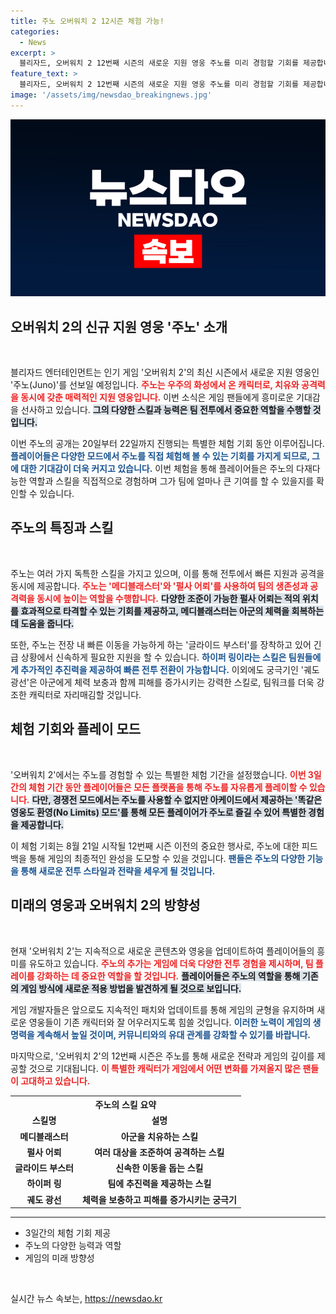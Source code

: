 ```yaml
---
title: 주노 오버워치 2 12시즌 체험 가능!
categories:
  - News
excerpt: >
  블리자드, 오버워치 2 12번째 시즌의 새로운 지원 영웅 주노를 미리 경험할 기회를 제공합니다! 20~22일, 다양한 전장에서 팀을 지원하는 주노를 테스트하고 특별한 모드에서도 즐겨보세요! 8월 21일 정식 출시 앞둔 주노, 기대됩니다!
feature_text: >
  블리자드, 오버워치 2 12번째 시즌의 새로운 지원 영웅 주노를 미리 경험할 기회를 제공합니다! 20~22일, 다양한 전장에서 팀을 지원하는 주노를 테스트하고 특별한 모드에서도 즐겨보세요! 8월 21일 정식 출시 앞둔 주노, 기대됩니다!
image: '/assets/img/newsdao_breakingnews.jpg'
---
```


<p><img src="/assets/img/newsdao_breakingnews.jpg" alt="ranknews 속보" /></p>

<h2 data-ke-size="size26">오버워치 2의 신규 지원 영웅 '주노' 소개</h2>

<p data-ke-size="size16">&nbsp;</p>

<p>블리자드 엔터테인먼트는 인기 게임 '오버워치 2'의 최신 시즌에서 새로운 지원 영웅인 '주노(Juno)'를 선보일 예정입니다. <b><span style="color: #ee2323;">주노는 우주의 화성에서 온 캐릭터로, 치유와 공격력을 동시에 갖춘 매력적인 지원 영웅입니다.</span></b> 이번 소식은 게임 팬들에게 흥미로운 기대감을 선사하고 있습니다. <b><span style="background-color: #21538527;">그의 다양한 스킬과 능력은 팀 전투에서 중요한 역할을 수행할 것입니다.</span></b> </p>

<p>이번 주노의 공개는 20일부터 22일까지 진행되는 특별한 체험 기회 동안 이루어집니다. <b><span style="color: #1a5490;">플레이어들은 다양한 모드에서 주노를 직접 체험해 볼 수 있는 기회를 가지게 되므로, 그에 대한 기대감이 더욱 커지고 있습니다.</span></b> 이번 체험을 통해 플레이어들은 주노의 다재다능한 역할과 스킬을 직접적으로 경험하며 그가 팀에 얼마나 큰 기여를 할 수 있을지를 확인할 수 있습니다.</p>

<h2 data-ke-size="size26">주노의 특징과 스킬</h2>

<p data-ke-size="size16">&nbsp;</p>

<p>주노는 여러 가지 독특한 스킬을 가지고 있으며, 이를 통해 전투에서 빠른 지원과 공격을 동시에 제공합니다. <b><span style="color: #ee2323;">주노는 '메디블래스터'와 '펄사 어뢰'를 사용하여 팀의 생존성과 공격력을 동시에 높이는 역할을 수행합니다.</span></b> <b><span style="background-color: #21538527;">다양한 조준이 가능한 펄사 어뢰는 적의 위치를 효과적으로 타격할 수 있는 기회를 제공하고, 메디블래스터는 아군의 체력을 회복하는 데 도움을 줍니다.</span></b> </p>

<p>또한, 주노는 전장 내 빠른 이동을 가능하게 하는 '글라이드 부스터'를 장착하고 있어 긴급 상황에서 신속하게 필요한 지원을 할 수 있습니다. <b><span style="color: #1a5490;">하이퍼 링이라는 스킬은 팀원들에게 추가적인 추진력을 제공하여 빠른 전투 전환이 가능합니다.</span></b> 이외에도 궁극기인 '궤도 광선'은 아군에게 체력 보충과 함께 피해를 증가시키는 강력한 스킬로, 팀워크를 더욱 강조한 캐릭터로 자리매김할 것입니다.</p>

<h2 data-ke-size="size26">체험 기회와 플레이 모드</h2>

<p data-ke-size="size16">&nbsp;</p>

<p>'오버워치 2'에서는 주노를 경험할 수 있는 특별한 체험 기간을 설정했습니다. <b><span style="color: #ee2323;">이번 3일간의 체험 기간 동안 플레이어들은 모든 플랫폼을 통해 주노를 자유롭게 플레이할 수 있습니다.</span></b> <b><span style="background-color: #21538527;">다만, 경쟁전 모드에서는 주노를 사용할 수 없지만 아케이드에서 제공하는 '똑같은 영웅도 환영(No Limits) 모드'를 통해 모든 플레이어가 주노로 즐길 수 있어 특별한 경험을 제공합니다.</span></b> </p>

<p>이 체험 기회는 8월 21일 시작될 12번째 시즌 이전의 중요한 행사로, 주노에 대한 피드백을 통해 게임의 최종적인 완성을 도모할 수 있을 것입니다. <b><span style="color: #1a5490;">팬들은 주노의 다양한 기능을 통해 새로운 전투 스타일과 전략을 세우게 될 것입니다.</span></b></p>

<h2 data-ke-size="size26">미래의 영웅과 오버워치 2의 방향성</h2>

<p data-ke-size="size16">&nbsp;</p>

<p>현재 '오버워치 2'는 지속적으로 새로운 콘텐츠와 영웅을 업데이트하여 플레이어들의 흥미를 유도하고 있습니다. <b><span style="color: #ee2323;">주노의 추가는 게임에 더욱 다양한 전투 경험을 제시하며, 팀 플레이를 강화하는 데 중요한 역할을 할 것입니다.</span></b> <b><span style="background-color: #21538527;">플레이어들은 주노의 역할을 통해 기존의 게임 방식에 새로운 적용 방법을 발견하게 될 것으로 보입니다.</span></b> </p>

<p>게임 개발자들은 앞으로도 지속적인 패치와 업데이트를 통해 게임의 균형을 유지하며 새로운 영웅들이 기존 캐릭터와 잘 어우러지도록 힘쓸 것입니다. <b><span style="color: #1a5490;">이러한 노력이 게임의 생명력을 계속해서 높일 것이며, 커뮤니티와의 유대 관계를 강화할 수 있기를 바랍니다.</span></b> </p>

<p>마지막으로, '오버워치 2'의 12번째 시즌은 주노를 통해 새로운 전략과 게임의 깊이를 제공할 것으로 기대됩니다. <b><span style="color: #ee2323;">이 특별한 캐릭터가 게임에서 어떤 변화를 가져올지 많은 팬들이 고대하고 있습니다.</span></b></p>

<table>
  <tr>
    <th style="text-align: center;" colspan="2">주노의 스킬 요약</th>
  </tr>
  <tr>
    <td style="text-align: center; height: 17px;"><b>스킬명</b></td>
    <td style="text-align: center; height: 17px;"><b>설명</b></td>
  </tr>
  <tr>
    <td style="text-align: center; height: 17px;"><b>메디블래스터</b></td>
    <td style="text-align: center; height: 17px;"><b>아군을 치유하는 스킬</b></td>
  </tr>
  <tr>
    <td style="text-align: center; height: 17px;"><b>펄사 어뢰</b></td>
    <td style="text-align: center; height: 17px;"><b>여러 대상을 조준하여 공격하는 스킬</b></td>
  </tr>
  <tr>
    <td style="text-align: center; height: 17px;"><b>글라이드 부스터</b></td>
    <td style="text-align: center; height: 17px;"><b>신속한 이동을 돕는 스킬</b></td>
  </tr>
  <tr>
    <td style="text-align: center; height: 17px;"><b>하이퍼 링</b></td>
    <td style="text-align: center; height: 17px;"><b>팀에 추진력을 제공하는 스킬</b></td>
  </tr>
  <tr>
    <td style="text-align: center; height: 17px;"><b>궤도 광선</b></td>
    <td style="text-align: center; height: 17px;"><b>체력을 보충하고 피해를 증가시키는 궁극기</b></td>
  </tr>
</table>

<hr />

<ul>
  <li>3일간의 체험 기회 제공</li>
  <li>주노의 다양한 능력과 역할</li>
  <li>게임의 미래 방향성</li>
</ul> 

<p data-ke-size="size16">&nbsp;</p>
실시간 뉴스 속보는, <a href="https://newsdao.kr" rel="dofollow">https://newsdao.kr</a>


